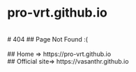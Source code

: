 # pro-vrt.github.io
 </br>
# 404
## Page Not Found :(</br></br>
## Home => https://pro-vrt.github.io</br>
## Official site=> https://vasanthr.github.io
